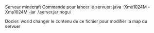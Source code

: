 Serveur minecraft
Commande pour lancer le servuer: java -Xmx1024M -Xms1024M -jar .\server.jar nogui

Docier: world changer le contenu de ce fichier pour modifier la map du servuer
